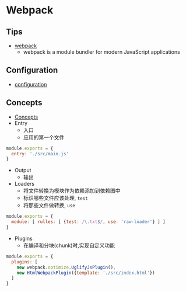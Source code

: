 # Webpack

## Tips
* [webpack](https://webpack.js.org/)
  * webpack is a module bundler for modern JavaScript applications


## Configuration
* [configuration](https://webpack.js.org/configuration/)


## Concepts
* [Concepts](https://webpack.js.org/concepts/)
* Entry
  * 入口
  * 应用的第一个文件
```js
module.exports = {
  entry: './src/main.js'
}
```
* Output
  * 输出
* Loaders
  * 将文件转换为模块作为依赖添加到依赖图中
  * 标识哪些文件应该处理, `test`
  * 将那些文件做转换, `use`
```js
module.exports = {
  module: [ rulles: [ {test: /\.txt$/, use: 'raw-loader'} ] ]
}
```
* Plugins
  * 在编译和分块(chunk)时,实现自定义功能
```js
module.exports = {
  plugins: [
    new webpack.optimize.UglifyJsPlugin(),
    new HtmlWebpackPlugin({template: './src/index.html'})
  ]
}
```
